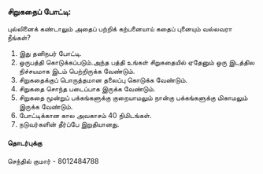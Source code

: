 ### சிறுகதைப் போட்டி:
புல்லினைக் கண்டாலும் அதைப் பற்றிக் கற்பனையாய் கதைப் புனையும் வல்லவரா நீங்கள்?
     
  1. இது தனிநபர் போட்டி.
  2. ஒருபத்தி கொடுக்கப்படும்.அந்த பத்தி உங்கள் சிறுகதையில் ஏதேனும் ஒரு இடத்தில நிச்சயமாக இடம் பெற்றிருக்க வேண்டும்.
  3. சிறுகதைக்குப் பொருத்தமான தலைப்பு கொடுக்க வேண்டும்.
  4. சிறுகதை சொந்த படைப்பாக இருக்க வேண்டும்.
  5. சிறுகதை மூன்றுப் பக்கங்களுக்கு குறையாமலும் நான்கு பக்கங்களுக்கு மிகாமலும் இருக்க வேண்டும்.
  6. போட்டிக்கான கால அவகாசம் 40 நிமிடங்கள்.
  7. நடுவர்களின் தீர்ப்பே இறுதியானது.


#### தொடர்புக்கு 
செந்தில் குமார் - 8012484788
